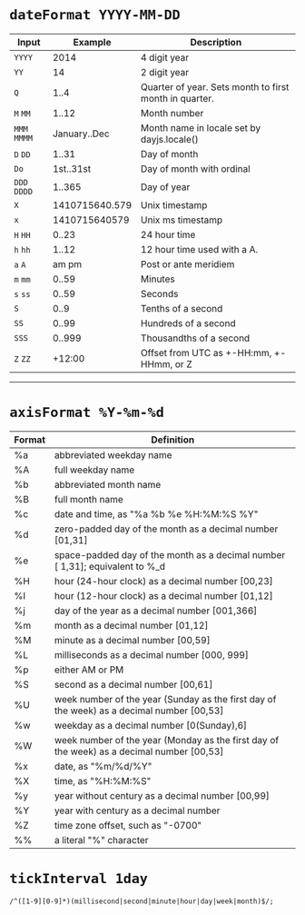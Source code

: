 # `dateFormat YYYY-MM-DD`

| Input        | Example        | Description                                            |
|--------------|----------------|--------------------------------------------------------|
| `YYYY`       | 2014           | 4 digit year                                           |
| `YY`         | 14             | 2 digit year                                           |
| `Q`          | 1..4           | Quarter of year. Sets month to first month in quarter. |
| `M` `MM`     | 1..12          | Month number                                           |
| `MMM` `MMMM` | January..Dec   | Month name in locale set by dayjs.locale()             |
| `D` `DD`     | 1..31          | Day of month                                           |
| `Do`         | 1st..31st      | Day of month with ordinal                              |
| `DDD` `DDDD` | 1..365         | Day of year                                            |
| `X`          | 1410715640.579 | Unix timestamp                                         |
| `x`          | 1410715640579  | Unix ms timestamp                                      |
| `H` `HH`     | 0..23          | 24 hour time                                           |
| `h` `hh`     | 1..12          | 12 hour time used with a A.                            |
| `a` `A`      | am pm          | Post or ante meridiem                                  |
| `m` `mm`     | 0..59          | Minutes                                                |
| `s` `ss`     | 0..59          | Seconds                                                |
| `S`          | 0..9           | Tenths of a second                                     |
| `SS`         | 0..99          | Hundreds of a second                                   |
| `SSS`        | 0..999         | Thousandths of a second                                |
| `Z` `ZZ`     | +12:00         | Offset from UTC as +-HH:mm, +-HHmm, or Z               |

---

# `axisFormat %Y-%m-%d`

| Format | Definition                                                                                |
|--------|-------------------------------------------------------------------------------------------|
| %a     | abbreviated weekday name                                                                  |
| %A     | full weekday name                                                                         |
| %b     | abbreviated month name                                                                    |
| %B     | full month name                                                                           |
| %c     | date and time, as "%a %b %e %H:%M:%S %Y"                                                  |
| %d     | zero-padded day of the month as a decimal number [01,31]                                  |
| %e     | space-padded day of the month as a decimal number [ 1,31]; equivalent to %_d              |
| %H     | hour (24-hour clock) as a decimal number [00,23]                                          |
| %I     | hour (12-hour clock) as a decimal number [01,12]                                          |
| %j     | day of the year as a decimal number [001,366]                                             |
| %m     | month as a decimal number [01,12]                                                         |
| %M     | minute as a decimal number [00,59]                                                        |
| %L     | milliseconds as a decimal number [000, 999]                                               |
| %p     | either AM or PM                                                                           |
| %S     | second as a decimal number [00,61]                                                        |
| %U     | week number of the year (Sunday as the first day of the week) as a decimal number [00,53] |
| %w     | weekday as a decimal number [0(Sunday),6]                                                 |
| %W     | week number of the year (Monday as the first day of the week) as a decimal number [00,53] |
| %x     | date, as "%m/%d/%Y"                                                                       |
| %X     | time, as "%H:%M:%S"                                                                       |
| %y     | year without century as a decimal number [00,99]                                          |
| %Y     | year with century as a decimal number                                                     |
| %Z     | time zone offset, such as "-0700"                                                         |
| %%     | a literal "%" character                                                                   |

# `tickInterval 1day`

`/^([1-9][0-9]*)(millisecond|second|minute|hour|day|week|month)$/;`